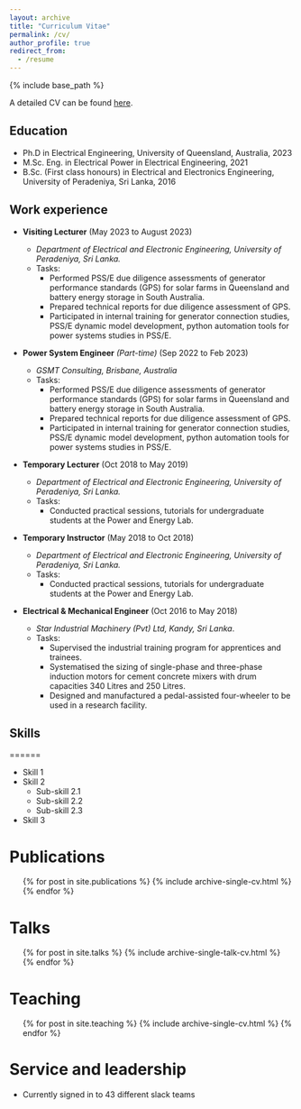 ```yaml
---
layout: archive
title: "Curriculum Vitae"
permalink: /cv/
author_profile: true
redirect_from:
  - /resume
---
```


{% include base_path %}


A detailed CV can be found [here](https://gayanlanke.github.io/files/).

## Education

* Ph.D in Electrical Engineering, University of Queensland, Australia, 2023
* M.Sc. Eng. in Electrical Power in Electrical Engineering, 2021
* B.Sc. (First class honours) in Electrical and Electronics Engineering, University of Peradeniya, Sri Lanka, 2016


## Work experience

* **Visiting Lecturer** (May 2023 to August 2023)
  * *Department of Electrical and Electronic Engineering, University of Peradeniya, Sri Lanka.*
  * Tasks:
    * Performed PSS/E due diligence assessments of generator performance standards (GPS) for solar farms in Queensland and battery energy storage in South Australia.
    * Prepared technical reports for due diligence assessment of GPS.
    * Participated in internal training for generator connection studies, PSS/E dynamic model development, python automation tools for power systems studies in PSS/E.

* **Power System Engineer** *(Part-time)* (Sep 2022 to Feb 2023)
  * *GSMT Consulting, Brisbane, Australia*
  * Tasks:
    * Performed PSS/E due diligence assessments of generator performance standards (GPS) for solar farms in Queensland and battery energy storage in South Australia.
    * Prepared technical reports for due diligence assessment of GPS.
    * Participated in internal training for generator connection studies, PSS/E dynamic model development, python automation tools for power systems studies in PSS/E.

* **Temporary Lecturer** (Oct 2018 to May 2019)
  * *Department of Electrical and Electronic Engineering, University of Peradeniya, Sri Lanka.*
  * Tasks:
    * Conducted practical sessions, tutorials for undergraduate students at the Power and Energy Lab.

* **Temporary Instructor** (May 2018 to Oct 2018)
  * *Department of Electrical and Electronic Engineering, University of Peradeniya, Sri Lanka.*
  * Tasks:
    * Conducted practical sessions, tutorials for undergraduate students at the Power and Energy Lab.

* **Electrical & Mechanical Engineer** (Oct 2016 to May 2018)
  * *Star Industrial Machinery (Pvt) Ltd, Kandy, Sri Lanka*.
  * Tasks:
    * Supervised the industrial training program for apprentices and trainees.
    * Systematised the sizing of single-phase and three-phase induction motors for cement concrete mixers with drum capacities 340 Litres and 250 Litres.
    * Designed and manufactured a pedal-assisted four-wheeler to be used in a research facility.
  
## Skills
======
* Skill 1
* Skill 2
  * Sub-skill 2.1
  * Sub-skill 2.2
  * Sub-skill 2.3
* Skill 3

Publications
======
  <ul>{% for post in site.publications %}
    {% include archive-single-cv.html %}
  {% endfor %}</ul>
  
Talks
======
  <ul>{% for post in site.talks %}
    {% include archive-single-talk-cv.html %}
  {% endfor %}</ul>
  
Teaching
======
  <ul>{% for post in site.teaching %}
    {% include archive-single-cv.html %}
  {% endfor %}</ul>
  
Service and leadership
======
* Currently signed in to 43 different slack teams
